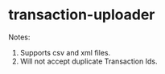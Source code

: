 # transaction-uploader



Notes:
1. Supports csv and xml files.
2. Will not accept duplicate Transaction Ids.


